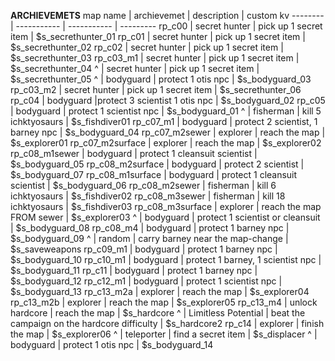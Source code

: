 **ARCHIEVEMETS**
map name | archievemet | description | custom kv
-------- | ----------- | ----------- | ---------
rp_c00 | secret hunter | pick up 1 secret item | $s_secrethunter_01
rp_c01 | secret hunter | pick up 1 secret item | $s_secrethunter_02
rp_c02 | secret hunter | pick up 1 secret item | $s_secrethunter_03
rp_c03_m1 | secret hunter | pick up 1 secret item | $s_secrethunter_04
^ | secret hunter | pick up 1 secret item | $s_secrethunter_05
^ | bodyguard | protect 1 otis npc | $s_bodyguard_03
rp_c03_m2 | secret hunter | pick up 1 secret item | $s_secrethunter_06
rp_c04 | bodyguard |protect 3 scientist 1 otis npc | $s_bodyguard_02
rp_c05 | bodyguard | protect 1 scientist npc | $s_bodyguard_01
^ | fisherman | kill 5 ichktyosaurs | $s_fishdiver01
rp_c07_m1 | bodyguard | protect 2 scientist, 1 barney npc | $s_bodyguard_04
rp_c07_m2sewer | explorer | reach the map | $s_explorer01
rp_c07_m2surface | explorer | reach the map | $s_explorer02
rp_c08_m1sewer | bodyguard | protect 1 cleansuit scientist | $s_bodyguard_05
rp_c08_m2surface | bodyguard | protect 2 scientist | $s_bodyguard_07
rp_c08_m1surface | bodyguard | protect 1 cleansuit scientist | $s_bodyguard_06
rp_c08_m2sewer | fisherman | kill 6 ichktyosaurs | $s_fishdiver02
rp_c08_m3sewer | fisherman | kill 18 ichktyosaurs | $s_fishdiver03
rp_c08_m3surface | explorer | reach the map FROM sewer | $s_explorer03
^ | bodyguard | protect 1 scientist or cleansuit | $s_bodyguard_08
rp_c08_m4 | bodyguard | protect 1 barney npc | $s_bodyguard_09
^ | random | carry barney near the map-change | $s_saveweapons
rp_c09_m1 | bodyguard | protect 1 barney npc | $s_bodyguard_10
rp_c10_m1 | bodyguard | protect 1 barney, 1 scientist npc | $s_bodyguard_11
rp_c11 | bodyguard | protect 1 barney npc | $s_bodyguard_12
rp_c12_m1 | bodyguard | protect 1 scientist npc | $s_bodyguard_13
rp_c13_m2a | explorer | reach the map | $s_explorer04
rp_c13_m2b | explorer | reach the map | $s_explorer05
rp_c13_m4 | unlock hardcore | reach the map | $s_hardcore
^ | Limitless Potential | beat the campaign on the hardcore difficulty | $s_hardcore2
rp_c14 | explorer | finish the map | $s_explorer06
^ | teleporter | find a secret item | $s_displacer
^ | bodyguard | protect 1 otis npc | $s_bodyguard_14
